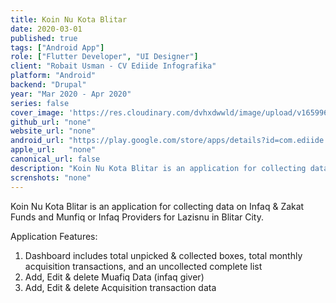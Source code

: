 ```yaml
---
title: Koin Nu Kota Blitar
date: 2020-03-01
published: true
tags: ["Android App"]
role: ["Flutter Developer", "UI Designer"]
client: "Robait Usman - CV Ediide Infografika"
platform: "Android" 
backend: "Drupal"
year: "Mar 2020 - Apr 2020"
series: false
cover_image: 'https://res.cloudinary.com/dvhxdwwld/image/upload/v1659966930/cover-koinnu_d3axld.png'
github_url: "none"
website_url: "none"
android_url: "https://play.google.com/store/apps/details?id=com.ediide.koinnublitar"
apple_url:   "none"
canonical_url: false
description: "Koin Nu Kota Blitar is an application for collecting data on Infaq & Zakat Funds and Munfiq."
screnshots: "none"
---
```


Koin Nu Kota Blitar is an application for collecting data on Infaq & Zakat Funds and Munfiq or Infaq Providers for Lazisnu in Blitar City.

Application Features:
1. Dashboard includes total unpicked & collected boxes, total monthly acquisition transactions, and an uncollected complete list
2. Add, Edit & delete Muafiq Data (infaq giver)
3. Add, Edit & delete Acquisition transaction data
  

